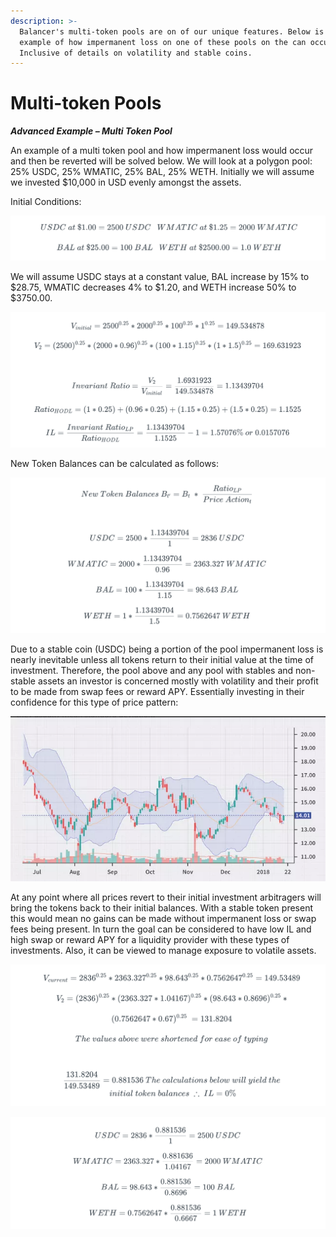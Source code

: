 ```yaml
---
description: >-
  Balancer's multi-token pools are on of our unique features. Below is an
  example of how impermanent loss on one of these pools on the can occur.
  Inclusive of details on volatility and stable coins.
---
```


# Multi-token Pools

_**Advanced Example – Multi Token Pool**_

An example of a multi token pool and how impermanent loss would occur and then be reverted will be solved below. We will look at a polygon pool: 25% USDC, 25% WMATIC, 25% BAL, 25% WETH. Initially we will assume we invested $10,000 in USD evenly amongst the assets.

Initial Conditions:

![](<../../.gitbook/assets/Screen Shot 2022-04-01 at 8.23.49 PM.png>)

We will assume USDC stays at a constant value, BAL increase by 15% to $28.75, WMATIC decreases 4% to $1.20, and WETH increase 50% to $3750.00.

![](<../../.gitbook/assets/Screen Shot 2022-04-01 at 8.24.15 PM.png>)

New Token Balances can be calculated as follows:

![](<../../.gitbook/assets/Screen Shot 2022-04-01 at 8.24.44 PM.png>)

Due to a stable coin (USDC) being a portion of the pool impermanent loss is nearly inevitable unless all tokens return to their initial value at the time of investment. Therefore, the pool above and any pool with stables and non-stable assets an investor is concerned mostly with volatility and their profit to be made from swap fees or reward APY. Essentially investing in their confidence for this type of price pattern:

![One may invest in a pool where USDC and an asset (X) at 14.01 are present in mid-July. Then by the time the chart comes to an end the price is still 14.01 after going through stages of upward and downward price changes. This will yield an amount of swap fees to be collected as profit as well as 0% impermanent loss.](<../../.gitbook/assets/3 (1)>)

At any point where all prices revert to their initial investment arbitragers will bring the tokens back to their initial balances. With a stable token present this would mean no gains can be made without impermanent loss or swap fees being present. In turn the goal can be considered to have low IL and high swap or reward APY for a liquidity provider with these types of investments. Also, it can be viewed to manage exposure to volatile assets.

![](<../../.gitbook/assets/Screen Shot 2022-04-01 at 8.25.26 PM.png>)

![](<../../.gitbook/assets/Screen Shot 2022-04-01 at 8.25.58 PM.png>)
